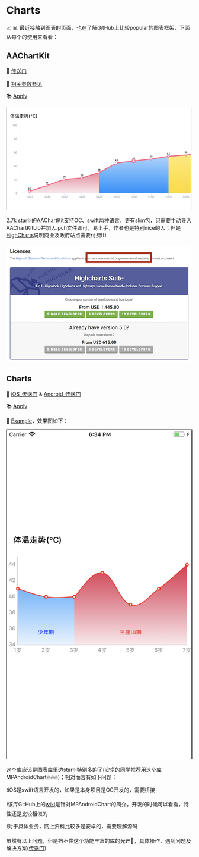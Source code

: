 # Charts

📈 📊 最近接触到图表的页面，也在了解GitHub上比较popular的图表框架，下面从每个的使用来看看：

## AAChartKit

🔗 [传送门](https://github.com/AAChartKit)

📒 [相关参数参见](https://www.hcharts.cn/docs)

📚 [Apply](https://github.com/Yangchengfeng/HepburnBook/tree/master/HeraChart/HeraChart)

![demo](https://github.com/Yangchengfeng/HepburnBook/blob/master/HeraChart/HeraChart/AAChartKit%E5%AE%9E%E8%B7%B5%E5%9B%BE.png)

2.7k star✨的AAChartKit支持OC、swift两种语言，更有slim包，只需要手动导入AAChartKitLib并加入.pch文件即可，易上手，作者也是特别nice的人；但是[HighCharts](https://shop.highsoft.com/highcharts/)说明商业及政府站点需要付费❗️❗️❗️

![web](https://github.com/Yangchengfeng/HepburnBook/blob/master/HeraChart/HeraChart/highchart.png)

## Charts

🔗 [iOS_传送门](https://github.com/danielgindi/Charts) & [Android_传送门](https://github.com/PhilJay/MPAndroidChart)

📚 [Apply](https://github.com/Yangchengfeng/HepburnBook/tree/master/HeraChart/Charts)

📓 [Example](https://github.com/Yangchengfeng/HepburnBook/tree/Charts_iOS_Manually_v2/HeraChart/Charts/HeraChartsManually)，效果图如下：

![demo](https://github.com/Yangchengfeng/HepburnBook/blob/master/Pic/Charts_Example.png)

这个库应该是图表库里边star✨特别多的了(安卓的同学推荐用这个库MPAndroidChart🔥🔥🔥)；相对而言有如下问题：

❗️iOS是swift语言开发的，如果是本身项目是OC开发的，需要桥接

❗️该库GitHub上的[wiki](https://github.com/PhilJay/MPAndroidChart/wiki)是针对MPAndroidChart的简介，开发的时候可以看看，特性还是比较相似的

❗️对于具体业务，网上资料比较多是安卓的，需要理解源码

 虽然有以上问题，但是挡不住这个功能丰富的库的光芒🌅，具体操作、遇到问题及解决方案([传送门](https://blog.csdn.net/yang_chengfeng/article/details/83515863))

